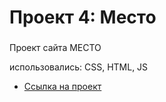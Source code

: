 # Проект 4: Место

### 
Проект сайта МЕСТО

использовались: CSS, HTML, JS

* [Ссылка на проект](https://anastasiasikidina.github.io/mesto/)



